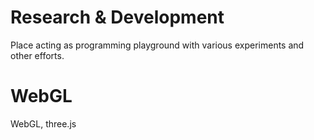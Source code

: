# Research & Development

Place acting as programming playground with various experiments and other efforts.

# WebGL
WebGL, three.js
